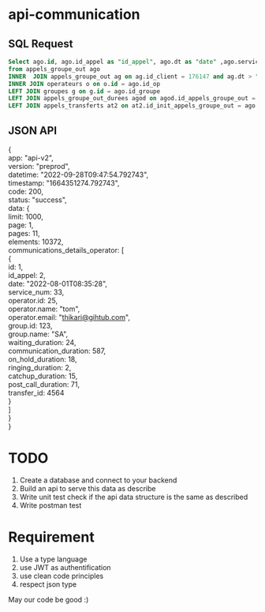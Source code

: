 # api-communication

## SQL Request 

```sql
Select ago.id, ago.id_appel as "id_appel", ago.dt as "date" ,ago.service_num , ago.id_op as "operator.id",  o.realname as "operator.name", o.email as "operator.mail" , ago.id_groupe as "group.id", g.nom as "group.name", ago.duree_sonnerie as "ringing_duration", ago.duree_attente as "waiting_duration" , ago.duree as "communication_duration", agod.about_pause  as "on_hold_duration", agod.catchup as "catchup_duration" , agod.ppa as "post_call_duration", at2.id as "transfer.id"
from appels_groupe_out ago
INNER  JOIN appels_groupe_out ag on ag.id_client = 176147 and ag.dt > "2023-01-25 00:00:00" and ag.dt < "2023-01-27 23:59:59" and ag.id = ago.id
INNER JOIN operateurs o on o.id = ago.id_op
LEFT JOIN groupes g on g.id = ago.id_groupe
LEFT JOIN appels_groupe_out_durees agod on agod.id_appels_groupe_out = ago.id
LEFT JOIN appels_transferts at2 on at2.id_init_appels_groupe_out = ago.id
```

## JSON API

{					
	app: "api-v2",				
	version: "preprod",				
	datetime: "2022-09-28T09:47:54.792743",				
	timestamp: "1664351274.792743",				
	code: 200,				
	status: "success",				
	data: {				
		limit: 1000,			
		page: 1,			
		pages: 11,			
		elements: 10372,			
		communications_details_operator: [			
			{		
			id: 1,		
			id_appel: 2,		
			date: "2022-08-01T08:35:28",		
			service_num: 33,		
			operator.id: 25,		
			operator.name: "tom",		
			operator.email: "thikari@gihtub.com",		
			group.id: 123,		
			group.name: "SA",		
			waiting_duration: 24,		
			communication_duration: 587,		
			on_hold_duration: 18,		
			ringing_duration: 2,		
			catchup_duration: 15,		
			post_call_duration: 71,		
			transfer_id: 4564		
			}		
		]			
	}				
}					


# TODO
1. Create a database and connect to your backend
2. Build an api to serve this data as describe
3. Write unit test check if the api data structure is the same as described
4. Write postman test

# Requirement
1. Use a type language
2. use JWT as authentification
3. use clean code principles
4. respect json type 

May our code be good :)
